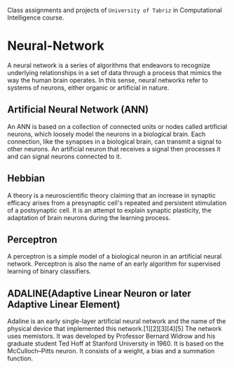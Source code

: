 Class assignments and projects of ```University of Tabriz``` in  Computational Intelligence course.

# Neural-Network

A neural network is a series of algorithms that endeavors to recognize underlying relationships in a set of data through a process that mimics the way the human brain operates. In this sense, neural networks refer to systems of neurons, either organic or artificial in nature.

## Artificial Neural Network (ANN)
An ANN is based on a collection of connected units or nodes called artificial neurons, which loosely model the neurons in a biological brain. Each connection, like the synapses in a biological brain, can transmit a signal to other neurons. An artificial neuron that receives a signal then processes it and can signal neurons connected to it.

## Hebbian 
A theory is a neuroscientific theory claiming that an increase in synaptic efficacy arises from a presynaptic cell's repeated and persistent stimulation of a postsynaptic cell. It is an attempt to explain synaptic plasticity, the adaptation of brain neurons during the learning process.

## Perceptron
A perceptron is a simple model of a biological neuron in an artificial neural network. Perceptron is also the name of an early algorithm for supervised learning of binary classifiers.

## ADALINE(Adaptive Linear Neuron or later Adaptive Linear Element)
Adaline is an early single-layer artificial neural network and the name of the physical device that implemented this network.[1][2][3][4][5] The network uses memistors. It was developed by Professor Bernard Widrow and his graduate student Ted Hoff at Stanford University in 1960. It is based on the McCulloch–Pitts neuron. It consists of a weight, a bias and a summation function.
